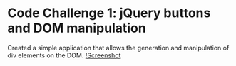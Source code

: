 # Code Challenge 1: jQuery buttons and DOM manipulation 
Created a simple application that allows the generation and manipulation of div elements on the DOM. 
[!Screenshot](projectImage.png)